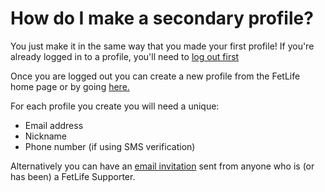 # How do I make a secondary profile?

You just make it in the same way that you made your first profile! If you're already logged in to a profile, you'll need to [log out first](https://fetlife.com/logged_out)

Once you are logged out you can create a new profile from the FetLife home page or by going [here.](https://fetlife.com/signup_step_profile)

For each profile you create you will need a unique:
- Email address
- Nickname
- Phone number (if using SMS verification)

Alternatively you can have an [email invitation](https://fetlife.com/invite) sent from anyone who is (or has been) a FetLife Supporter.
